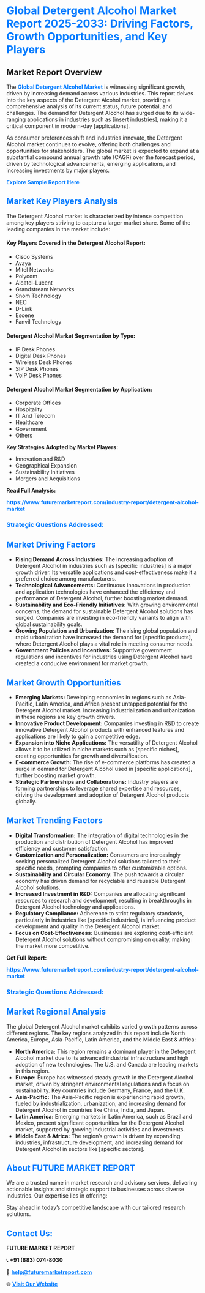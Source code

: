 <h1 style="color: #007BFF;">Global Detergent Alcohol Market Report 2025-2033: Driving Factors, Growth Opportunities, and Key Players</h1>

<section id="overview">
<h2>Market Report Overview</h2>
<p>The <a href="https://www.futuremarketreport.com/industry-report/detergent-alcohol-market" style="color: #007BFF; text-decoration: none;"><strong>Global Detergent Alcohol Market</strong></a> is witnessing significant growth, driven by increasing demand across various industries. This report delves into the key aspects of the Detergent Alcohol market, providing a comprehensive analysis of its current status, future potential, and challenges. The demand for Detergent Alcohol has surged due to its wide-ranging applications in industries such as [insert industries], making it a critical component in modern-day [applications].</p>
<p>As consumer preferences shift and industries innovate, the Detergent Alcohol market continues to evolve, offering both challenges and opportunities for stakeholders. The global market is expected to expand at a substantial compound annual growth rate (CAGR) over the forecast period, driven by technological advancements, emerging applications, and increasing investments by major players.</p>
</section>

<section id="overview">
<p><a href="https://www.futuremarketreport.com/request-sample/reportId=34404" style="color: #007BFF; text-decoration: none;"><strong>Explore Sample Report Here</strong></a></p>
</section>

<section id="key-players">
<h2 style="color: #007BFF;">Market Key Players Analysis</h2>
<p>The Detergent Alcohol market is characterized by intense competition among key players striving to capture a larger market share. Some of the leading companies in the market include:</p>
<h4>Key Players Covered in the Detergent Alcohol Report:</h4>
<ul><li>Cisco Systems</li><li>Avaya</li><li>Mitel Networks</li><li>Polycom</li><li>Alcatel-Lucent</li><li>Grandstream Networks</li><li>Snom Technology</li><li>NEC</li><li>D-Link</li><li>Escene</li><li>Fanvil Technology</li></ul>
<h4>Detergent Alcohol Market Segmentation by Type:</h4>
<ul><li>IP Desk Phones</li><li>Digital Desk Phones</li><li>Wireless Desk Phones</li><li>SIP Desk Phones</li><li>VoIP Desk Phones</li></ul>

<h4>Detergent Alcohol Market Segmentation by Application:</h4>
<ul><li>Corporate Offices</li><li>Hospitality</li><li>IT And Telecom</li><li>Healthcare</li><li>Government</li><li>Others</li></ul>
<p><strong>Key Strategies Adopted by Market Players:</strong></p>
<ul>
<li>Innovation and R&D</li>
<li>Geographical Expansion</li>
<li>Sustainability Initiatives</li>
<li>Mergers and Acquisitions</li>
</ul>
</section>

<section>
<p><strong>Read Full Analysis: </strong></p><a href="https://www.futuremarketreport.com/industry-report/detergent-alcohol-market" style="color: #007BFF; text-decoration: none;"><strong>https://www.futuremarketreport.com/industry-report/detergent-alcohol-market</strong></a>
<h3 style="color: #007BFF;">Strategic Questions Addressed:</h3>
</section>

<section id="driving-factors">
<h2 style="color: #007BFF;">Market Driving Factors</h2>
<ul>
<li><strong>Rising Demand Across Industries:</strong> The increasing adoption of Detergent Alcohol in industries such as [specific industries] is a major growth driver. Its versatile applications and cost-effectiveness make it a preferred choice among manufacturers.</li>
<li><strong>Technological Advancements:</strong> Continuous innovations in production and application technologies have enhanced the efficiency and performance of Detergent Alcohol, further boosting market demand.</li>
<li><strong>Sustainability and Eco-Friendly Initiatives:</strong> With growing environmental concerns, the demand for sustainable Detergent Alcohol solutions has surged. Companies are investing in eco-friendly variants to align with global sustainability goals.</li>
<li><strong>Growing Population and Urbanization:</strong> The rising global population and rapid urbanization have increased the demand for [specific products], where Detergent Alcohol plays a vital role in meeting consumer needs.</li>
<li><strong>Government Policies and Incentives:</strong> Supportive government regulations and incentives for industries using Detergent Alcohol have created a conducive environment for market growth.</li>
</ul>
</section>

<section id="growth-opportunities">
<h2 style="color: #007BFF;">Market Growth Opportunities</h2>
<ul>
<li><strong>Emerging Markets:</strong> Developing economies in regions such as Asia-Pacific, Latin America, and Africa present untapped potential for the Detergent Alcohol market. Increasing industrialization and urbanization in these regions are key growth drivers.</li>
<li><strong>Innovative Product Development:</strong> Companies investing in R&D to create innovative Detergent Alcohol products with enhanced features and applications are likely to gain a competitive edge.</li>
<li><strong>Expansion into Niche Applications:</strong> The versatility of Detergent Alcohol allows it to be utilized in niche markets such as [specific niches], creating opportunities for growth and diversification.</li>
<li><strong>E-commerce Growth:</strong> The rise of e-commerce platforms has created a surge in demand for Detergent Alcohol used in [specific applications], further boosting market growth.</li>
<li><strong>Strategic Partnerships and Collaborations:</strong> Industry players are forming partnerships to leverage shared expertise and resources, driving the development and adoption of Detergent Alcohol products globally.</li>
</ul>
</section>

<section id="trending-factors">
<h2 style="color: #007BFF;">Market Trending Factors</h2>
<ul>
<li><strong>Digital Transformation:</strong> The integration of digital technologies in the production and distribution of Detergent Alcohol has improved efficiency and customer satisfaction.</li>
<li><strong>Customization and Personalization:</strong> Consumers are increasingly seeking personalized Detergent Alcohol solutions tailored to their specific needs, prompting companies to offer customizable options.</li>
<li><strong>Sustainability and Circular Economy:</strong> The push towards a circular economy has driven demand for recyclable and reusable Detergent Alcohol solutions.</li>
<li><strong>Increased Investment in R&D:</strong> Companies are allocating significant resources to research and development, resulting in breakthroughs in Detergent Alcohol technology and applications.</li>
<li><strong>Regulatory Compliance:</strong> Adherence to strict regulatory standards, particularly in industries like [specific industries], is influencing product development and quality in the Detergent Alcohol market.</li>
<li><strong>Focus on Cost-Effectiveness:</strong> Businesses are exploring cost-efficient Detergent Alcohol solutions without compromising on quality, making the market more competitive.</li>
</ul>
</section>

<section>
<p><strong>Get Full Report: </strong></p><a href="https://www.futuremarketreport.com/industry-report/detergent-alcohol-market" style="color: #007BFF; text-decoration: none;"><strong>https://www.futuremarketreport.com/industry-report/detergent-alcohol-market</strong></a>
<h3 style="color: #007BFF;">Strategic Questions Addressed:</h3>
</section>


<section id="regional-analysis">
<h2 style="color: #007BFF;">Market Regional Analysis</h2>
<p>The global Detergent Alcohol market exhibits varied growth patterns across different regions. The key regions analyzed in this report include North America, Europe, Asia-Pacific, Latin America, and the Middle East & Africa:</p>
<ul>
<li><strong>North America:</strong> This region remains a dominant player in the Detergent Alcohol market due to its advanced industrial infrastructure and high adoption of new technologies. The U.S. and Canada are leading markets in this region.</li>
<li><strong>Europe:</strong> Europe has witnessed steady growth in the Detergent Alcohol market, driven by stringent environmental regulations and a focus on sustainability. Key countries include Germany, France, and the U.K.</li>
<li><strong>Asia-Pacific:</strong> The Asia-Pacific region is experiencing rapid growth, fueled by industrialization, urbanization, and increasing demand for Detergent Alcohol in countries like China, India, and Japan.</li>
<li><strong>Latin America:</strong> Emerging markets in Latin America, such as Brazil and Mexico, present significant opportunities for the Detergent Alcohol market, supported by growing industrial activities and investments.</li>
<li><strong>Middle East & Africa:</strong> The region’s growth is driven by expanding industries, infrastructure development, and increasing demand for Detergent Alcohol in sectors like [specific sectors].</li>
</ul>
</section>

<footer>
<h2 style="color: #007BFF;">About FUTURE MARKET REPORT</h2>
<p>We are a trusted name in market research and advisory services, delivering actionable insights and strategic support to businesses across diverse industries. Our expertise lies in offering:</p>

<p>Stay ahead in today’s competitive landscape with our tailored research solutions.</p>

<h2 style="color: #007BFF;">Contact Us:</h2>
<p><strong>FUTURE MARKET REPORT</strong></p>
<p>📞 <strong>+91 (883) 074-8030</strong></p>
<p>📧 <strong><a href="mailto:help@futuremarketreport.com" style="color: #007BFF;">help@futuremarketreport.com</a></strong></p>
<p>🌐 <strong><a href="https://www.futuremarketreport.com/" style="color: #007BFF;">Visit Our Website</a></strong></p>
</footer>